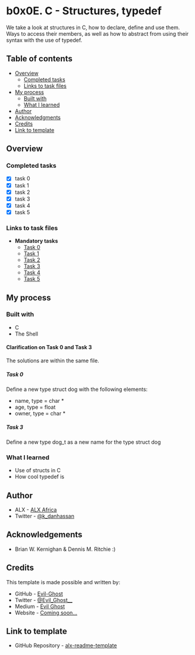 # b0x0E. C - Structures, typedef
We take a look at structures in C, how to declare, define and use them. Ways to access their members, as well as how to abstract from using their syntax with the use of typedef.

## Table of contents

 
- [Overview](#overview)
  - [Completed tasks](#completed-tasks)
  - [Links to task files](#links-to-task-files)
- [My process](#my-process)
  - [Built with](#built-with)
  - [What I learned](#what-i-learned)
- [Author](#author)
- [Acknowledgments](#acknowledgements)
- [Credits](#credits)
- [Link to template](#link-to-template)

## Overview

### Completed tasks

- [x] task 0
- [x] task 1
- [x] task 2
- [x] task 3
- [x] task 4
- [x] task 5

### Links to task files

- **Mandatory tasks**
  - [Task 0][Task 0]
  - [Task 1][Task 1]
  - [Task 2][Task 2]
  - [Task 3][Task 3]
  - [Task 4][Task 4]
  - [Task 5][Task 5]


[Task 0]: ./dog.h
[Task 1]: ./1-init_dog.c
[Task 2]: ./2-print_dog.c
[Task 3]: ./dog.h
[Task 4]: ./4-new_dog.c
[Task 5]: ./5-free_dog.c

## My process

### Built with
- C
- The Shell

#### Clarification on Task 0 and Task 3
The solutions are within the same file.

##### Task 0
Define a new type struct dog with the following elements:
- name, type = char *
- age, type = float
- owner, type = char *

##### Task 3
Define a new type dog\_t as a new name for the type struct dog

### What I learned
- Use of structs in C
- How cool typedef is

## Author

- ALX - [ALX Africa](https://www.alxafrica.com)
- Twitter - [@k\_danhassan](https://twitter.com/k_danhassan)

## Acknowledgements
- Brian W. Kernighan & Dennis M. Ritchie :)

## Credits

This template is made possible and written by:
- GitHub - [Evil-Ghost](https://github.com/Evil-Ghost)
- Twitter - [@Evil\_Ghost\_\_](https://www.twitter.com/evil_ghost__)
- Medium - [Evil Ghost](https://medium.com/@evilghost)
- Website - [Coming soon...](#)

## Link to template

- GitHub Repository - [alx-readme-template](https://github.com/Evil-Ghost/alx-readme-template)
